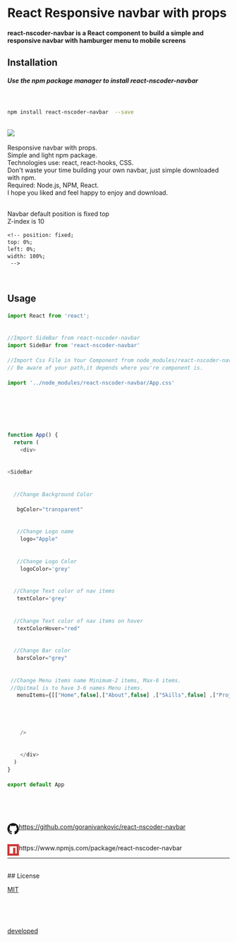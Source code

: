 <h1>React Responsive navbar with props</h1>



<h4>react-nscoder-navbar is a React component to build a simple and responsive navbar with hamburger menu to mobile screens</h4>



## Installation

<h5>Use the npm package manager to install react-nscoder-navbar</h5>

</br>



```bash
npm install react-nscoder-navbar  --save
```

</br>



  <img src="https://media.giphy.com/media/PmN6BuVy5VIUzA8zJ0/giphy.gif" heigt="500" width="500" />
  
  
  <p>
  Responsive navbar with props.</br>
  Simple and light npm package.</br>
  Technologies use: react,  react-hooks, CSS.</br>
  Don't waste your time building your own navbar, just simple downloaded with npm.</br>
  Required: Node.js, NPM, React.</br>
  I hope you liked and feel happy to enjoy and download.
  

  </p>
  </br>
  
  <div>
  Navbar default position is fixed top </br>
  Z-index is 10 </br>

   
    <!-- position: fixed;
    top: 0%;
    left: 0%;
    width: 100%;
     -->

  </div>
  </br>
  
  
  
  
  ## Usage

```javascript
import React from 'react';


//Import SideBar from react-nscoder-navbar
import SideBar from 'react-nscoder-navbar'

//Import Css File in Your Component from node_modules/react-nscoder-navbar/App.css. 
// Be aware of your path,it depends where you're component is.

import '../node_modules/react-nscoder-navbar/App.css'






function App() {
  return (
    <div>
  
  
<SideBar


  //Change Background Color
   
   bgColor="transparent"


   //Change Logo name
    logo="Apple"


   //Change Logo Color
    logoColor='grey'


  //Change Text color of nav items
   textColor='grey'


  //Change Text color of nav items on hover
   textColorHover="red"
   

  //Change Bar color 
   barsColor="grey"
   
 
 //Change Menu items name Minimum-2 items, Max-6 items. 
 //Opitmal is to have 3-6 names Menu items.
   menuItems={[["Home",false],["About",false] ,["Skills",false] ,["Projects",false] ,["Products",true] ,["Contact",true] ,]}


   
  
    />


    </div>
  )
}

export default App




```






</br>

<img align="left" alt="GitHub" width="26px" src="https://raw.githubusercontent.com/github/explore/78df643247d429f6cc873026c0622819ad797942/topics/github/github.png" />https://github.com/goranivankovic/react-nscoder-navbar

</br>
<img  align="left" alt="GitHub" width="26px" src="https://raw.githubusercontent.com/github/explore/80688e429a7d4ef2fca1e82350fe8e3517d3494d/topics/npm/npm.png" alt="npm" />https://www.npmjs.com/package/react-nscoder-navbar



<hr></hr>

</br>
## License

[MIT](https://choosealicense.com/licenses/mit/)


</br>
</br>

##
[developed](https://github.com/goranivankovic)





